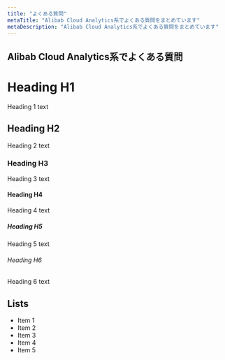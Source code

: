 ```yaml
---
title: "よくある質問"
metaTitle: "Alibab Cloud Analytics系でよくある質問をまとめています"
metaDescription: "Alibab Cloud Analytics系でよくある質問をまとめています"
---
```


## Alibab Cloud Analytics系でよくある質問


# Heading H1
Heading 1 text

## Heading H2
Heading 2 text

### Heading H3
Heading 3 text

#### Heading H4
Heading 4 text

##### Heading H5
Heading 5 text

###### Heading H6
Heading 6 text

## Lists
- Item 1
- Item 2
- Item 3
- Item 4
- Item 5




